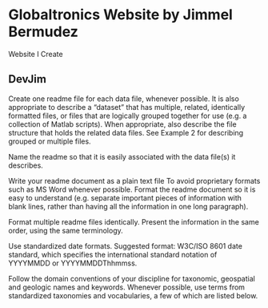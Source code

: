 # Globaltronics Website by Jimmel Bermudez
 Website I Create
## DevJim

Create one readme file for each data file, whenever possible.
It is also appropriate to describe a “dataset” that has multiple, related, identically formatted files, or files that are logically grouped together for use (e.g. a collection of Matlab scripts). When appropriate, also describe the file structure that holds the related data files. See Example 2 for describing grouped or multiple files.
 
Name the readme so that it is easily associated with the data file(s) it describes.
 
Write your readme document as a plain text file
To avoid proprietary formats such as MS Word whenever possible. Format the readme document so it is easy to understand (e.g. separate important pieces of information with blank lines, rather than having all the information in one long paragraph).
 
Format multiple readme files identically. 
Present the information in the same order, using the same terminology.
 
Use standardized date formats. 
Suggested format: W3C/ISO 8601 date standard, which specifies the international standard notation of YYYYMMDD or YYYYMMDDThhmmss.
 
Follow the domain conventions of your discipline for taxonomic, geospatial and geologic names and keywords.
Whenever possible, use terms from standardized taxonomies and vocabularies, a few of which are listed below.